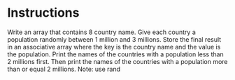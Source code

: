 # Instructions
Write an array that contains 8 country name.
Give each country a population randomly between 1 million and 3 millions.
Store the final result in an associative array where the key is the country name and the value is the population.
Print the names of the countries with a population less than 2 millions first.
Then print the names of the countries with a population more than or equal 2 millions.
Note: use rand